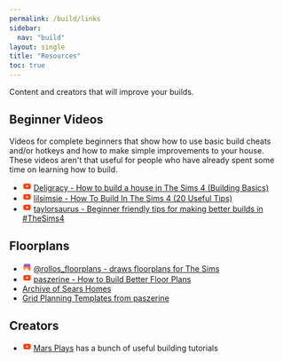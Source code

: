 ```yaml
---
permalink: /build/links
sidebar:
  nav: "build"
layout: single
title: "Resources"
toc: true
---
```


Content and creators that will improve your builds.

## Beginner Videos
Videos for complete beginners that show how to use basic build cheats and/or hotkeys and how to make simple improvements to your house. These videos aren't that useful for people who have already spent some time on learning how to build. 

* ![img](/assets/img/emoji/yt.png) [Deligracy - How to build a house in The Sims 4 (Building Basics)](https://www.youtube.com/watch?v=LWy9lxL_Gi0)
* ![img](/assets/img/emoji/yt.png) [lilsimsie - How To Build In The Sims 4 (20 Useful Tips)](https://www.youtube.com/watch?v=olNT9Vmiglc)
* ![img](/assets/img/emoji/yt.png) [taylorsaurus - Beginner friendly tips for making better builds in #TheSims4](https://www.youtube.com/watch?v=9h3mobtIKf0&ab_channel=taylorsaurus)

## Floorplans
* ![img](/assets/img/emoji/ig.png) [@rollos_floorplans - draws floorplans for The Sims](https://www.instagram.com/rollos_floorplans/?hl=en) 
* ![img](/assets/img/emoji/yt.png) [paszerine - How to Build Better Floor Plans](https://www.youtube.com/watch?v=LPiM8xzzom0)
* [Archive of Sears Homes](http://www.searsarchives.com/homes/byimage.htm)
* [Grid Planning Templates from paszerine](https://ko-fi.com/post/Grid-Planning-Templates-for-Sims-4-Builders-U7U67HJRA)

## Creators
* ![img](/assets/img/emoji/yt.png) [Mars Plays](https://www.youtube.com/@marsplays4853) has a bunch of useful building tutorials  